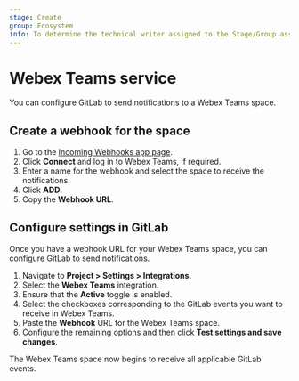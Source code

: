 ```yaml
---
stage: Create
group: Ecosystem
info: To determine the technical writer assigned to the Stage/Group associated with this page, see https://about.gitlab.com/handbook/engineering/ux/technical-writing/#designated-technical-writers
---
```


# Webex Teams service

You can configure GitLab to send notifications to a Webex Teams space.

## Create a webhook for the space

1. Go to the [Incoming Webhooks app page](https://apphub.webex.com/teams/applications/incoming-webhooks-cisco-systems-38054).
1. Click **Connect** and log in to Webex Teams, if required.
1. Enter a name for the webhook and select the space to receive the notifications.
1. Click **ADD**.
1. Copy the **Webhook URL**.

## Configure settings in GitLab

Once you have a webhook URL for your Webex Teams space, you can configure GitLab to send notifications.

1. Navigate to **Project > Settings > Integrations**.
1. Select the **Webex Teams** integration.
1. Ensure that the **Active** toggle is enabled.
1. Select the checkboxes corresponding to the GitLab events you want to receive in Webex Teams.
1. Paste the **Webhook** URL for the Webex Teams space.
1. Configure the remaining options and then click **Test settings and save changes**.

The Webex Teams space now begins to receive all applicable GitLab events.
